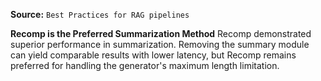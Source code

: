 **Source:** `Best Practices for RAG pipelines`

**Recomp is the Preferred Summarization Method**
Recomp demonstrated superior performance in summarization. Removing the summary module can yield comparable results with lower latency, but Recomp remains preferred for handling the generator's maximum length limitation.
